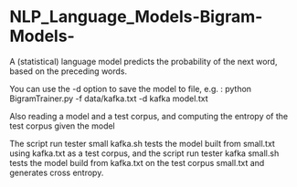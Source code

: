# NLP_Language_Models-Bigram-Models-
A (statistical) language model predicts the probability of the next word, based on the preceding words.


You can use the -d option to save the model to file, e.g. :
python BigramTrainer.py -f data/kafka.txt -d kafka model.txt

Also reading a model and a test corpus, and computing the entropy of the test corpus given the model 

The script run tester small kafka.sh tests the model built from small.txt using kafka.txt as a test corpus, and the script run tester kafka small.sh tests the model build from kafka.txt on the test corpus small.txt and generates cross entropy.
